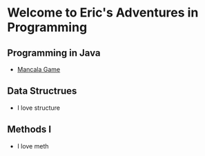 # Welcome to Eric's Adventures in Programming

## Programming in Java
* [Mancala Game](https://replit.com/@wilsoneg3/workcsci70900-wilsoneg3#2/Mancala.java)

## Data Structrues
* I love structure
## Methods I
* I love meth
